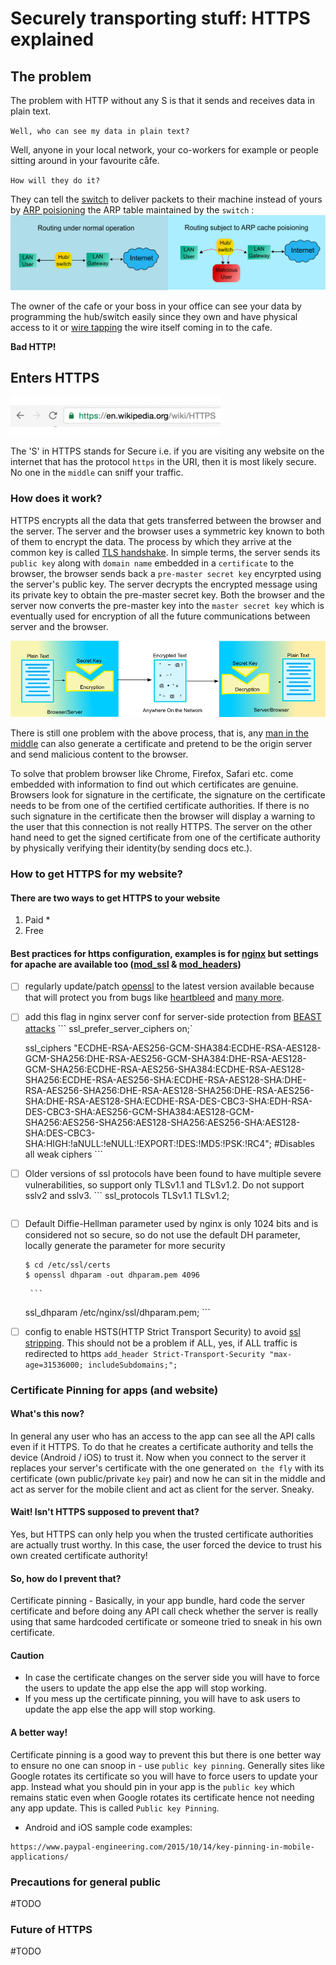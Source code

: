 # Securely transporting stuff: HTTPS explained


## The problem
The problem with HTTP without any S is that it sends and receives data in plain text. 

`Well, who can see my data in plain text?`

Well, anyone in your local network, your co-workers for example or people sitting around in your favourite cåfe. 

`How will they do it?`

They can tell the [switch](https://en.wikipedia.org/wiki/Network_switch) to deliver packets to their machine instead of yours by [ARP poisioning](https://en.wikipedia.org/wiki/ARP_spoofing) the ARP table maintained by the `switch` :
![ARP poisioning](/img/arp.png)

The owner of the cafe or your boss in your office can see your data by programming the hub/switch easily since they own and have physical access to it or [wire tapping](https://en.wikipedia.org/wiki/Fiber_tapping) the wire itself coming in to the cafe.

**Bad HTTP!**


## Enters HTTPS

![https](/img/https.gif) 

The 'S' in HTTPS stands for Secure i.e. if you are visiting any website on the internet that has the protocol `https` in the URI, then it is most likely secure. No one in the `middle` can sniff your traffic.

### How does it work?
HTTPS encrypts all the data that gets transferred between the browser and the server. The server and the browser uses a symmetric key known to both of them to encrypt the data. The process by which they arrive at the common key is called [TLS handshake](https://en.wikipedia.org/wiki/Transport_Layer_Security#TLS_handshake). In simple terms, the server sends its `public key` along with `domain name` embedded in a `certificate` to the browser, the browser sends back a `pre-master secret key` encyrpted using the server's public key. The server decrypts the encrypted message using its private key to obtain the pre-master secret key. Both the browser and the server now converts the pre-master key into the `master secret key` which is eventually used for encryption of all the future communications between server and the browser.

![Encryption](/img/encryption.png)

There is still one problem with the above process, that is, any [man in the middle](https://en.wikipedia.org/wiki/Man-in-the-middle_attack) can also generate a certificate and pretend to be the origin server and send malicious content to the browser. 

To solve that problem browser like Chrome, Firefox, Safari etc. come embedded with information to find out which certificates are genuine. Browsers look for signature in the certificate, the signature on the certificate needs to be from one of the certified certificate authorities. If there is no such signature in the certificate then the browser will display a warning to the user that this connection is not really HTTPS. The server on the other hand need to get the signed certificate from one of the certificate authority by physically verifying their identity(by sending docs etc.).

### How to get HTTPS for my website?
#### There are two ways to get HTTPS to your website
1. Paid 
	* 
2. Free

#### Best practices for https configuration, examples is for [nginx](https://www.nginx.com/) but settings for apache are available too ([mod_ssl](https://httpd.apache.org/docs/current/mod/mod_ssl.html) & [mod_headers](http://httpd.apache.org/docs/current/mod/mod_headers.html))
- [ ] regularly update/patch [openssl](https://www.openssl.org/source/) to the latest version available because that will protect you from bugs like [heartbleed](https://en.wikipedia.org/wiki/Heartbleed) and [many more](https://www.openssl.org/news/secadv/20160503.txt).
- [ ] add this flag in nginx server conf for server-side protection from [BEAST attacks](https://en.wikipedia.org/wiki/Transport_Layer_Security#BEAST_attack)
       ```
	ssl_prefer_server_ciphers on;`

	ssl_ciphers "ECDHE-RSA-AES256-GCM-SHA384:ECDHE-RSA-AES128-GCM-SHA256:DHE-RSA-AES256-GCM-SHA384:DHE-RSA-AES128-GCM-SHA256:ECDHE-RSA-AES256-SHA384:ECDHE-RSA-AES128-SHA256:ECDHE-RSA-AES256-SHA:ECDHE-RSA-AES128-SHA:DHE-RSA-AES256-SHA256:DHE-RSA-AES128-SHA256:DHE-RSA-AES256-SHA:DHE-RSA-AES128-SHA:ECDHE-RSA-DES-CBC3-SHA:EDH-RSA-DES-CBC3-SHA:AES256-GCM-SHA384:AES128-GCM-SHA256:AES256-SHA256:AES128-SHA256:AES256-SHA:AES128-SHA:DES-CBC3-SHA:HIGH:!aNULL:!eNULL:!EXPORT:!DES:!MD5:!PSK:!RC4"; #Disables all weak ciphers
       ```

- [ ] Older versions of ssl protocols have been found to have multiple severe vulnerabilities, so support only TLSv1.1 and TLSv1.2. Do not support sslv2 and sslv3.
       ```
	ssl_protocols TLSv1.1 TLSv1.2;
	```

- [ ] Default Diffie-Hellman parameter used by nginx is only 1024 bits and is considered not so secure, so do not use the default DH parameter, locally generate the parameter for more security
	```shell
	$ cd /etc/ssl/certs
	$ openssl dhparam -out dhparam.pem 4096
	```
       
       ```
	ssl_dhparam /etc/nginx/ssl/dhparam.pem;
       ```
       
- [ ] config to enable HSTS(HTTP Strict Transport Security) to avoid [ssl stripping](https://en.wikipedia.org/wiki/SSL_stripping#SSL_stripping). This should not be a problem if ALL, yes, if ALL traffic is redirected to https
       ```
	add_header Strict-Transport-Security "max-age=31536000; includeSubdomains;";
       ```

### Certificate Pinning for apps (and website)
#### What's this now?
In general any user who has an access to the app can see all the API calls even if it HTTPS. To do that he creates a certificate authority and tells the device (Android / iOS) to trust it. Now when you connect to the server it replaces your server's certificate with the one generated `on the fly` with its certificate (own public/private `key` pair) and now he can sit in the middle and act as server for the mobile client and act as client for the server. Sneaky.

#### Wait! Isn't HTTPS supposed to prevent that?
Yes, but HTTPS can only help you when the trusted certificate authorities are actually trust worthy. In this case, the user forced the device to trust his own created certificate authority! 

#### So, how do I prevent that?
Certificate pinning - Basically, in your app bundle, hard code the server certificate and before doing any API call check whether the server is really using that same hardcoded certificate or someone tried to sneak in his own certificate.

#### Caution
* In case the certificate changes on the server side you will have to force the users to update the app else the app will stop working.
* If you mess up the certificate pinning, you will have to ask users to update the app else the app will stop working.

#### A better way!
Certificate pinning is a good way to prevent this but there is one better way to ensure no one can snoop in - use `public key pinning`. Generally sites like Google rotates its certificate so you will have to force users to update your app. Instead what you should pin in your app is the `public key` which remains static even when Google rotates its certificate hence not needing any app update. This is called `Public key Pinning`.

* Android and iOS sample code examples: 
```
https://www.paypal-engineering.com/2015/10/14/key-pinning-in-mobile-applications/
```

### Precautions for general public
#TODO

### Future of HTTPS
#TODO
